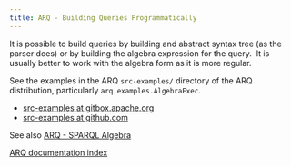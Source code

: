 ```yaml
---
title: ARQ - Building Queries Programmatically
---
```


It is possible to build queries by building and abstract syntax
tree (as the parser does) or by building the algebra expression for
the query.  It is usually better to work with the algebra form as
it is more regular.

See the examples in the ARQ `src-examples/` directory of the ARQ
distribution, particularly `arq.examples.AlgebraExec`.

* [src-examples at gitbox.apache.org](https://gitbox.apache.org/repos/asf?p=jena.git;a=tree;f=jena-arq/src-examples/arq/examples)
* [src-examples at github.com](https://github.com/apache/jena/tree/master/jena-arq/src-examples/arq/examples)

See also [ARQ - SPARQL Algebra](algebra.html)


[ARQ documentation index](index.html)
